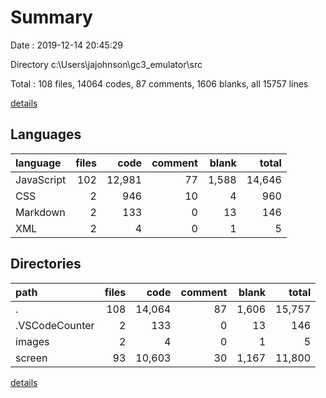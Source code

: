 # Summary

Date : 2019-12-14 20:45:29

Directory c:\Users\jajohnson\gc3_emulator\src

Total : 108 files,  14064 codes, 87 comments, 1606 blanks, all 15757 lines

[details](details.md)

## Languages
| language | files | code | comment | blank | total |
| :--- | ---: | ---: | ---: | ---: | ---: |
| JavaScript | 102 | 12,981 | 77 | 1,588 | 14,646 |
| CSS | 2 | 946 | 10 | 4 | 960 |
| Markdown | 2 | 133 | 0 | 13 | 146 |
| XML | 2 | 4 | 0 | 1 | 5 |

## Directories
| path | files | code | comment | blank | total |
| :--- | ---: | ---: | ---: | ---: | ---: |
| . | 108 | 14,064 | 87 | 1,606 | 15,757 |
| .VSCodeCounter | 2 | 133 | 0 | 13 | 146 |
| images | 2 | 4 | 0 | 1 | 5 |
| screen | 93 | 10,603 | 30 | 1,167 | 11,800 |

[details](details.md)